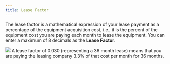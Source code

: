 ```yaml
---
title: Lease Factor
---
```



The lease factor is a mathematical expression of your lease payment  as a percentage of the equipment acquisition cost, i.e., it is the percent  of the equipment cost you are paying each month to lease the equipment.  You can enter a maximum of 8 decimals as the **Lease 
 Factor**.


![]({{site.sp_baseurl}}/img/example.gif) A lease  factor of 0.030 (representing a 36 month lease) means that you are paying  the leasing company 3.3% of that cost per month for 36 months.
